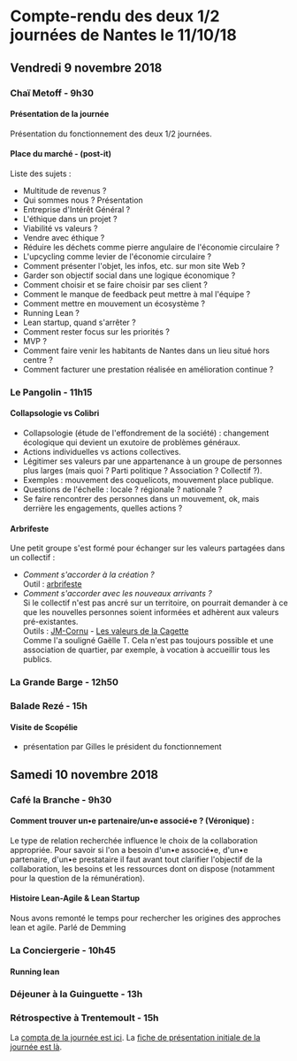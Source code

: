 # Compte-rendu des deux 1/2 journées de Nantes le 11/10/18

## Vendredi 9 novembre 2018

### Chaï Metoff - 9h30
#### Présentation de la journée
Présentation du fonctionnement des deux 1/2 journées.

#### Place du marché - (post-it)
Liste des sujets :  
- Multitude de revenus ?
- Qui sommes nous ? Présentation
- Entreprise d'Intérêt Général ?
- L'éthique dans un projet ?
- Viabilité vs valeurs ?
- Vendre avec éthique ?
- Réduire les déchets comme pierre angulaire de l'économie circulaire ?
- L'upcycling comme levier de l'économie circulaire ?
- Comment présenter l'objet, les infos, etc. sur mon site Web ?
- Garder son objectif social dans une logique économique ?
- Comment choisir et se faire choisir par ses client ?
- Comment le manque de feedback peut mettre à mal l'équipe ?
- Comment mettre en mouvement un écosystème ?
- Running Lean ?
- Lean startup, quand s'arrêter ?
- Comment rester focus sur les priorités ?
- MVP ?
- Comment faire venir les habitants de Nantes dans un lieu situé hors centre ?
- Comment facturer une prestation réalisée en amélioration continue ?

### Le Pangolin - 11h15
####  Collapsologie vs Colibri
- Collapsologie (étude de l'effondrement de la société) : changement écologique qui devient un exutoire de problèmes généraux.
- Actions individuelles vs actions collectives.
- Légitimer ses valeurs par une appartenance à un groupe de personnes plus larges (mais quoi ? Parti politique ? Association ? Collectif ?).
- Exemples : mouvement des coquelicots, mouvement place publique.
- Questions de l'échelle : locale ? régionale ? nationale ?
- Se faire rencontrer des personnes dans un mouvement, ok, mais derrière les engagements, quelles actions ?

####  Arbrifeste  
Une petit groupe s'est formé pour échanger sur les valeurs partagées dans un collectif :  
- *Comment s'accorder à la création ?*   
Outil : [arbrifeste](https://github.com/lilianricaud/travail-en-reseau/blob/master/arbrifeste.md)
- *Comment s'accorder avec les nouveaux arrivants ?*  
Si le collectif n'est pas ancré sur un territoire, on pourrait demander à ce que les nouvelles personnes soient informées et adhèrent aux valeurs pré-existantes.  
Outils : [JM-Cornu](https://www.youtube.com/user/jmichelcornu) - [Les valeurs de la Cagette](https://lacagette-coop.fr/page/nos-valeurs)  
Comme l'a souligné Gaëlle T. Cela n'est pas toujours possible et une association de quartier, par exemple, à vocation à accueillir tous les publics. 

### La Grande Barge - 12h50

### Balade Rezé - 15h
#### Visite de Scopélie
- présentation par Gilles le président du fonctionnement 

## Samedi 10 novembre 2018

### Café la Branche - 9h30
#### Comment trouver un•e partenaire/un•e associé•e ? (Véronique) :
Le type de relation recherchée influence le choix de la collaboration appropriée. Pour savoir si l'on a besoin d'un•e associé•e, d'un•e partenaire, d'un•e prestataire il faut avant tout clarifier l'objectif de la collaboration, les besoins et les ressources dont on dispose (notamment pour la question de la rémunération).
#### Histoire Lean-Agile & Lean Startup
Nous avons remonté le temps pour rechercher les origines des approches lean et agile. Parlé de Demming 

### La Conciergerie - 10h45
#### Running lean


### Déjeuner à la Guinguette - 13h

### Rétrospective à Trentemoult - 15h

La [compta de la journée est ici](compta-et-lieux.html).
La [fiche de présentation initiale de la journée est là](presentation.html).
